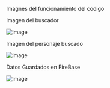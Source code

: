 Imagnes del funcionamiento del codigo

Imagen del buscador

![image](https://github.com/user-attachments/assets/07346701-733b-4463-aa6b-547b94cf17d3)


Imagen del personaje buscado  

![image](https://github.com/user-attachments/assets/6cc3be6f-9a7b-4f85-a5f9-87d6f8cb2e2a)

Datos Guardados en FireBase

![image](https://github.com/user-attachments/assets/f75e2788-3e65-4578-a022-af46d6ac55a4)








